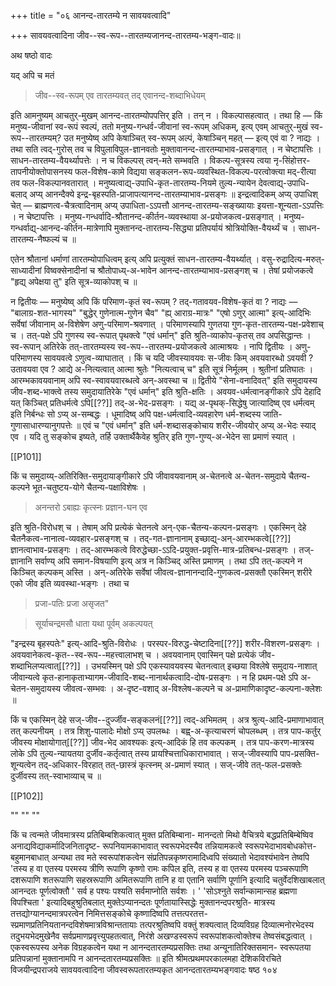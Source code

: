 +++
title = "०६ आनन्द-तारतम्ये न सावयवत्वादि"

+++
सावयवत्वादिना जीव--स्व-रूप--तारतम्यजानन्द-तारतम्य-भङ्ग-वादः॥

अथ षष्ठो वादः

यद् अपि च मतं 

> जीव--स्व-रूपम् एव तारतम्यवत् तद् एवानन्द-शब्दाभिधेयम्

इति आमनुष्यम् आचतुर्-मुखम् आनन्द-तारतम्योपपत्तिर् इति । तन् न । विकल्पासहत्वात् । तथा हि — किं मनुष्य-जीवानां स्व-रूपं स्वल्पं, ततो मनुष्य-गन्धर्व-जीवानां स्व-रूपम् अधिकम्, इत्य् एवम् आचतुर्-मुखं स्व-रूप--तारतम्यम्? उत मनुष्येष्व् अपि केषाञ्चित् स्व-रूपम् अल्पं, केषाञ्चिन् महत् — इत्य् एवं वा ? नाद्यः । तथा सति त्वद्-गुरोस् तव च विपुलाविपुल-ज्ञानवतोः मुक्तावानन्द-तारतम्याभाव-प्रसङ्गात् । न चेष्टापत्तिः । साधन-तारतम्य-वैयर्थ्यापत्तेः । न च विकल्पस् त्वन्-मते सम्भवति । विकल्प-सूत्रस्य त्वया नृ-सिंहोत्तर-तापनीयोक्तोपासनस्य फल-विशेष-कामे विद्यया सङ्कलन-रूप-व्यवस्थित-विकल्प-परत्वोक्त्या मद्-रीत्या तव फल-विकल्पानवतारात् । मनुष्यत्वाद्य्-उपाधि-कृत-तारतम्य-नियमे तुल्य-न्यायेन देवत्वाद्य्-उपाधि-बलाद् अप्य् आनन्दैक्ये इन्द्र-बृहस्पति-प्राजापत्यानन्द-तारतम्याभाव-प्रसङ्गः ॥ इन्द्रत्वादिकम् अप्य् उपाधिश् चेत् — ब्राह्मणत्व-चैत्रत्वादिनाम् अप्य् उपाधिता-ऽऽपत्तौ आनन्द-तारतम्य-सङ्ख्यायाः इयत्ता-शून्यता-ऽऽपत्तिः । न चेष्टापत्तिः । मनुष्य-गन्धर्वादि-श्रौतानन्द-कीर्तन-व्यवस्थाया अ-प्रयोजकत्व-प्रसङ्गात् । मनुष्य-गन्धर्वाद्य्-आनन्द-कीर्तन-मात्रेणापि मुक्तानन्द-तारतम्य-सिद्ध्या प्रतिपर्यायं श्रोत्रियोक्ति-वैयर्थ्यं च । साधन-तारतम्य-नैष्फल्यं च ॥

एतेन श्रौतानां धर्माणां तारतम्योपाधित्वम् इत्य् अपि प्रत्युक्तं साधन-तारतम्य-वैयर्थ्यात् । वसु-रुद्रादित्य-मरुत्-साध्यादीनां विष्वक्सेनादीनां च श्रौतोपाध्य्-अ-भावेन आनन्द-तारतम्याभाव-प्रसङ्गश् च । तेषां प्रयोजकत्वे "हृद्य् अपेक्षया तु" इति सूत्र-व्याकोपश् च ॥

न द्वितीयः — मनुष्येष्व् अपि किं परिमाण-कृतं स्व-रूपम् ? तद्-गतावयव-विशेष-कृतं वा ? नाद्यः — "बालाग्र-शत-भागस्य" "बुद्धेर् गुणेनात्म-गुणेन चैव" "ह्य् आराग्र-मात्रः" "एषो ऽणुर् आत्मा" इत्य्-आदिभिः सर्वेषां जीवानाम् अ-विशेषेण अणु-परिमाण-श्रवणात् । परिमाणस्यापि गुणतया गुण-कृत-तारतम्य-पक्ष-प्रवेशाच् च । तत्-पक्षे ऽपि गुणस्य स्व-रूपात् पृथक्त्वे "एवं धर्मान्" इति श्रुति-व्याकोप-कृतस् तव अपसिद्धान्तः । स्व-रूपान् अतिरेके तत्-तारतम्यस्य स्व-रूप--तारतम्य-प्रयोजकत्वे आत्माश्रयः । नापि द्वितीयः । अणु-परिमाणस्य सावयवत्वे ऽणुत्व-व्याघातात् । किं च यदि जीवस्यावयवः स-जीवः किम् अवयवारब्धो ऽवयवी ? उतावयवा एव ? आद्ये अ-नित्यत्वात् आत्मा श्रुतेः "नित्यत्वाच् च" इति सूत्रं निर्मूलम् । श्रुतीनां प्रतिघातः । आरम्भकावयवानाम् अपि स्व-स्वावयवारब्धत्वे अन्-अवस्था च ॥ द्वितीये "सेना-वनादिवत्" इति समुदायस्य जीव-शब्द-भाक्त्वे तस्य समुदायातिरेके "एवं धर्मान्" इति श्रुति-क्षतिः । अवयव-धर्मत्वानङ्गीकारे ऽपि देहादि यत् किञ्चित् प्रतिधर्मत्वे ऽपि[[??]] तद्-अ-भेद-प्रसङ्गः । यद्य् अ-पृथक्-सिद्धेषु जात्यादिष्व् एव धर्मत्वम् इति निर्बन्धः सो ऽप्य् अ-सम्बद्धः । धूमादिष्व् अपि पक्ष-धर्मत्वादि-व्यवहारेण धर्म-शब्दस्य जाति-गुणासाधारण्यानुगपत्तेः ॥ एवं च "एवं धर्मान्" इति धर्म-शब्दासङ्कोचाय शरीर-जीवयोर् अप्य् अ-भेदः स्याद् एव । यदि तु सङ्कोच इष्यते, तर्हि उक्तार्थैकैवेह श्रुतिर् इति गुण-गुण्य्-अ-भेदेन सा प्रमाणं स्यात् ।

[[P101]]


किं च समुदाय्य्-अतिरिक्ति-समुदायाङ्गीकारे ऽपि जीवावयवानाम् अ-चेतनत्वे अ-चेतन-समुदाये चैतन्य-कल्पने भूत-चतुष्टय-योगे चैतन्य-पक्षाविशेषः । 

> अनन्तरो ऽबाह्यः कृत्स्नः प्रज्ञान-घन एव

इति श्रुति-विरोधश् च । तेषाम् अपि प्रत्येकं चेतनत्वे अन्-एक-चैतन्य-कल्पन-प्रसङ्गः । एकस्मिन् देहे चैतनैकत्व-नानात्व-व्यवहार-प्रसङ्गश् च । तद्-गत-ज्ञानानाम् इच्छाद्य्-अन्-आरम्भकत्वे[[??]] ज्ञानत्वाभाव-प्रसङ्गः । तद्-आरम्भकत्वे विरुद्धेच्छा-ऽऽदि-प्रयुक्त-प्रवृत्ति-मात्र-प्रतिबन्ध-प्रसङ्गः । तज्-ज्ञानानि सर्वाण्य् अपि समान-विषयाणि इत्य् अत्र न किञ्चिद् अस्ति प्रमाणम् । तथा ऽपि तत्-कल्पने न किञ्चित् कल्पकम् अस्ति । अन्-अतिरेके सर्वेषां जीवत्व-ज्ञानानन्दादि-गुणकत्व-प्रसक्तौ एकस्मिन् शरीरे एको जीव इति व्यवस्था-भङ्गः । तथा च 

> प्रजा-पतिः प्रजा असृजत" 

> सूर्याचन्द्रमसौ धाता यथा पूर्वम् अकल्पयत् 

"इन्द्रस्य बृहस्पतेः" इत्य्-आदि-श्रुति-विरोधः । परस्पर-विरुद्ध-चेष्टादिना[[??]] शरीर-विशरण-प्रसङ्गः । अवयवानेकत्व-कृत--स्व-रूप--महत्त्वालाभश् च । अवयवानाम् एवास्मिन् पक्षे प्रत्येकं जीव-शब्दाभिलप्यत्वात्[[??]] । उभयस्मिन् पक्षे ऽपि एकस्यावयवस्य चेतनत्वात् इच्छया विश्लेषे समुदाय-नाशात् जीवान्यत्वे कृत-हानाकृताभ्यागम-जीवादि-शब्द-नानार्थकत्वादि-दोष-प्रसङ्गः । न हि प्रथम-पक्षे ऽपि अ-चेतन-समुदायस्य जीवत्व-सम्भवः । अ-दृष्ट-वशाद् अ-विश्लेष-कल्पने च अ-प्रामाणिकादृष्ट-कल्पना-क्लेशः ॥


किं च एकस्मिन् देहे सज्-जीव--दुर्ज्जीव-सङ्कलनं[[??]] त्वद्-अभिमतम् । अत्र श्रुत्य्-आदि-प्रमाणाभावात् तत् कल्पनीयम् । तत्र शिशु-पालादेः मोक्षो ऽप्य् उपलब्धः । बह्व्-अ-कृत्याचरणं चोपलब्धम् । तत्र पाप-कर्तुर् जीवस्य मोक्षायोगात्[[??]] जीव-भेद आवश्यकः इत्य्-आदिकं हि तव कल्पकम् । तत्र पाप-करण-मात्रस्य लोके ऽपि तुल्य-न्यायतया दुर्जीव-कर्तृत्वात् तस्य प्रायश्चित्ताधिकाराभावात् । सज्-जीवस्यापि पाप-प्रसक्ति-शून्यत्वेन तद्-अधिकार-विरहात् तत्-छास्त्रं कृत्स्नम् अ-प्रमाणं स्यात् । सज्-जीवे तत्-फल-प्रसक्तेः दुर्जीवस्य तत्-स्वाभाव्याच् च ॥

[[P102]]

""
""
""

किं च त्वन्मते जीवमात्रस्य प्रतिबिम्बशिकत्वात् मुक्त प्रतिबिम्बाना- मानन्दतो मिथो वैचित्रये बद्धप्रतिबिम्बेष्विव अनाद्यविद्याकर्मादिजनितादृष्ट- रूपनियामकाभावात् स्वरूपभेदस्यैव तन्नियामकत्वे स्वरूपभेदाभावबोधकोत्त- बहुमानबाधात् अन्यथा तव मते स्वरूपांशकत्वेन संप्रतिपन्नकृष्णरामादिध्वपि संख्यातो भेदावश्यंभावेन तेष्वपि 'तस्य ह वा एतस्य परमस्य त्रीणि रूपाणि कृष्णो रामः कपिल इति, तस्य ह वा एतस्य परमस्य पञ्चरूपाणि दशरूपाणि शतरूपाणि सहस्ररूपाणि अमितरूपाणि तानि ह वा एतानि सर्वाणि पूर्णानि इत्यादि चतुर्वेदशिखाबलात् आनन्दतः पूर्णत्वोक्तौ ' सर्व ह पश्यः पश्यति सर्वमाप्नोति सर्वशः । ' 'सोऽश्नुते सर्वान्कामान्सह ब्रह्मणा विपश्चिता ' इत्यादिबहुश्रुतिबलात् मुक्तेऽप्यानन्दतः पूर्णतायास्सिद्धेः मुक्तानन्दपरश्रुति- मात्रस्य तत्तद्योग्यानन्दमात्रपरत्वेन निमित्तसङ्कोचे कृष्णादिष्वपि तत्तत्परतत्त- स्प्रमाणप्रतिनियतानन्दविशेषमात्रविश्रान्ततायाः तत्परश्रुतिष्वपि वक्तुं शक्यत्वात् दिव्यविग्रह दिव्यात्मनोरभेदस्य तदुभयभेदमुखेनैव सर्वप्रमाणप्रवृत्त्युपहतत्वात्, निरंशे अखण्डस्वरूपं स्वरूपांशकत्वोक्तेश्च तेष्वसंबद्धत्वात् । एकस्वरूपस्य अनेक विग्रहकत्वेन यथा न आनन्दतारतम्यप्रसक्तिः तथा अन्यूनातिरिक्तसमान- स्वरूपतया प्रतिपन्नानां मुक्तानामपि न आनन्दतारतम्यप्रसक्तिः ॥ 
इति श्रीमत्प्रथमपरकालमहा देशिकविरचिते विजयीन्द्रपराजये सावयवत्वादिना जीवस्वरूपतारतम्यकृत आनन्दतारतम्यभङ्गवादः षष्ठ 
१०४ 
